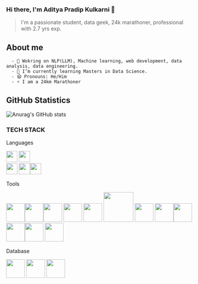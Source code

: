 ### Hi there, I'm Aditya Pradip Kulkarni  👋 
> I'm a passionate student, data geek, 24k marathoner, professional with 2.7 yrs exp.


## About me

      - 🔭 Wokring on NLP(LLM), Machine learning, web development, data analysis, data engineering.
      - 🌱 I’m currently learning Masters in Data Science.
      - 😄 Pronouns: He/Him
      - ⚡ I am a 24km Marathoner


## GitHub Statistics 
![Anurag's GitHub stats](https://github-readme-stats.vercel.app/api?username=kulkarniaditya1002&show_icons=true&theme=transparent)

### TECH STACK

Languages

<img src="https://cdn.jsdelivr.net/gh/devicons/devicon/icons/python/python-original-wordmark.svg" height="30" width="30" /> <img src="https://cdn.jsdelivr.net/gh/devicons/devicon/icons/r/r-original.svg" height="30" width="30" />  
<img src="https://cdn.jsdelivr.net/gh/devicons/devicon@latest/icons/java/java-original.svg"  height="30" width="30"/></img>
<img src="https://cdn.jsdelivr.net/gh/devicons/devicon/icons/javascript/javascript-original.svg" height="30" width="30" /><img src="https://cdn.jsdelivr.net/gh/devicons/devicon/icons/cplusplus/cplusplus-original.svg" height="30" width="30" />
          
          

Tools

<img src="https://cdn.jsdelivr.net/gh/devicons/devicon/icons/pandas/pandas-original-wordmark.svg" height="50" width="50"  /><img src="https://cdn.jsdelivr.net/gh/devicons/devicon/icons/numpy/numpy-original-wordmark.svg" height="50" width="50" /><img src="https://cdn.jsdelivr.net/gh/devicons/devicon/icons/jupyter/jupyter-original-wordmark.svg" height="50" width="50" /><i class="devicon-amazonwebservices-plain-wordmark" height="50" width="50"></i> <i class="devicon-centos-plain-wordmark colored" height="50" width="50"></i>  <i class="devicon-django-plain-wordmark colored" height="50" width="50"></i>  <i class="devicon-docker-plain-wordmark colored" height="80" width="80"></i>  <i class="devicon-git-plain-wordmark" height="50" width="50"></i> <img src="https://cdn.jsdelivr.net/gh/devicons/devicon/icons/redis/redis-original-wordmark.svg" height="50" width="50" /> <img src="https://cdn.jsdelivr.net/gh/devicons/devicon/icons/rstudio/rstudio-original.svg" height="50" width="50" /> <img src="https://cdn.jsdelivr.net/gh/devicons/devicon/icons/tensorflow/tensorflow-original-wordmark.svg" height="80" width="80" /> <img src="https://cdn.jsdelivr.net/gh/devicons/devicon/icons/vscode/vscode-original.svg" height="50" width="50" /> <img src="https://cdn.jsdelivr.net/gh/devicons/devicon/icons/jenkins/jenkins-original.svg" height="50" width="50" /><img src="https://cdn.jsdelivr.net/gh/devicons/devicon/icons/nginx/nginx-original.svg" height="50" width="50"/><img src="https://cdn.jsdelivr.net/gh/devicons/devicon/icons/sqlalchemy/sqlalchemy-original-wordmark.svg" height="50" width="50"  /><img src="https://cdn.jsdelivr.net/gh/devicons/devicon/icons/apachekafka/apachekafka-original-wordmark.svg" height="50" width="50"/>
<img src="https://cdn.jsdelivr.net/gh/devicons/devicon@latest/icons/numpy/numpy-original.svg" height="50" width="50"/></img>
         
          
          
          


Database

<img src="https://cdn.jsdelivr.net/gh/devicons/devicon/icons/mysql/mysql-original-wordmark.svg" height="50" width="50"/>  <img src="https://cdn.jsdelivr.net/gh/devicons/devicon/icons/postgresql/postgresql-plain-wordmark.svg" height="50" width="50"/> <img src="https://cdn.jsdelivr.net/gh/devicons/devicon/icons/mongodb/mongodb-original-wordmark.svg" height="50" width="50"/>
          
          
          
          
          
          
          

          
          
          
          
      
          
          
